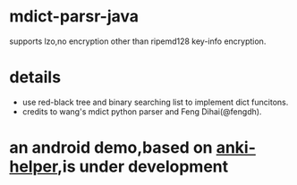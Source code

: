 # mdict-parsr-java 
supports lzo,no encryption other than ripemd128 key-info encryption.  

# details
* use red-black tree and binary searching list to implement dict funcitons.  
* credits to wang's mdict python parser and Feng Dihai(@fengdh).  

# an android demo,based on [anki-helper](https://github.com/mmjang/ankihelper),is under development
